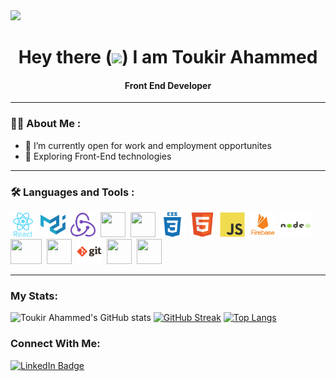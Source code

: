 <picture>
  <img src="https://i.ibb.co/9Zv1h54/github-header.jpg">
</picture>
<div align="center" id="badges">
  <h1>
  Hey there
  (<img src="https://media.giphy.com/media/hvRJCLFzcasrR4ia7z/giphy.gif" width="30px"/>)
    I am Toukir Ahammed
</h1>
 <h4>Front End Developer</h4>
</div>

---
### :man_technologist: About Me :

- :telescope: I’m currently open for work and employment opportunites
- 🌱 Exploring Front-End technologies

---
### :hammer_and_wrench: Languages and Tools :

<div>
  <img src="https://github.com/devicons/devicon/blob/master/icons/react/react-original-wordmark.svg" title="React" alt="React" width="40" height="40"/>&nbsp;
  <img src="https://github.com/devicons/devicon/blob/master/icons/materialui/materialui-original.svg" title="Material UI" alt="Material UI" width="40" height="40"/>&nbsp;
  <img src="https://github.com/devicons/devicon/blob/master/icons/redux/redux-original.svg" title="Redux" alt="Redux " width="40" height="40"/>&nbsp;
  <img src="https://cdn.jsdelivr.net/gh/devicons/devicon/icons/tailwindcss/tailwindcss-plain.svg"  width="40" height="40" />&nbsp;
  <img src="https://cdn.jsdelivr.net/gh/devicons/devicon/icons/bootstrap/bootstrap-original-wordmark.svg"  width="40" height="40"/>&nbsp;
  <img src="https://github.com/devicons/devicon/blob/master/icons/css3/css3-plain-wordmark.svg"  title="CSS3" alt="CSS" width="40" height="40"/>&nbsp;
  <img src="https://github.com/devicons/devicon/blob/master/icons/html5/html5-original.svg" title="HTML5" alt="HTML" width="40" height="40"/>&nbsp;
  <img src="https://github.com/devicons/devicon/blob/master/icons/javascript/javascript-original.svg" title="JavaScript" alt="JavaScript" width="40" height="40"/>&nbsp;
  <img src="https://github.com/devicons/devicon/blob/master/icons/firebase/firebase-plain-wordmark.svg" title="Firebase" alt="Firebase" width="40" height="40"/>&nbsp;
  <img src="https://github.com/devicons/devicon/blob/master/icons/nodejs/nodejs-original-wordmark.svg" title="NodeJS" alt="NodeJS" width="50" height="40"/>&nbsp;
  <img src="https://cdn.jsdelivr.net/gh/devicons/devicon/icons/express/express-original-wordmark.svg"  width="50" height="40" />&nbsp;
  <img src="https://cdn.jsdelivr.net/gh/devicons/devicon/icons/mongodb/mongodb-original-wordmark.svg"  width="40" height="40" />&nbsp;
  <img src="https://github.com/devicons/devicon/blob/master/icons/git/git-original-wordmark.svg" title="Git" **alt="Git" width="40" height="40"/>&nbsp;
  <img src="https://cdn.jsdelivr.net/gh/devicons/devicon/icons/photoshop/photoshop-line.svg"  width="40" height="40" />&nbsp;
  <img src="https://cdn.jsdelivr.net/gh/devicons/devicon/icons/illustrator/illustrator-line.svg"  width="40" height="40" />&nbsp;
</div>

---
### My Stats:
![Toukir Ahammed's GitHub stats](https://github-readme-stats.vercel.app/api?username=comconToukir&theme=dark&show_icons=true&bg_color=000000)
[![GitHub Streak](http://github-readme-streak-stats.herokuapp.com?user=comconToukir&theme=dark&background=000000)](https://git.io/streak-stats)
[![Top Langs](https://github-readme-stats.vercel.app/api/top-langs/?username=comconToukir&layout=compact&theme=vision-friendly-dark)](https://github.com/anuraghazra/github-readme-stats)

### Connect With Me:
<a href="https://www.linkedin.com/in/ahmdtoukir/">
  <img src="https://img.shields.io/badge/LinkedIn-blue?style=for-the-badge&logo=linkedin&logoColor=white" alt="LinkedIn Badge"/>
</a>
